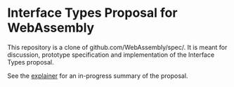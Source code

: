 # Interface Types Proposal for WebAssembly

This repository is a clone of github.com/WebAssembly/spec/. It is meant for
discussion, prototype specification and implementation of the Interface Types
proposal.

See the [explainer](proposals/interface-types/Explainer.md) for an in-progress 
summary of the proposal.
